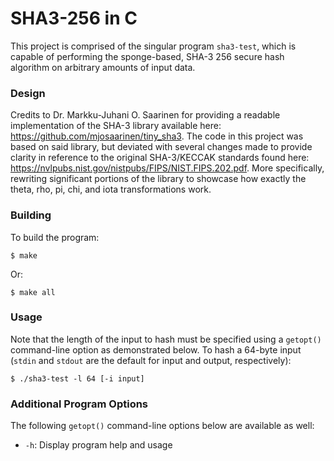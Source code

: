 # SHA3-256 in C

This project is comprised of the singular program `sha3-test`, which is capable
of performing the sponge-based, SHA-3 256 secure hash algorithm on arbitrary
amounts of input data.

### Design

Credits to Dr. Markku-Juhani O. Saarinen for providing a readable implementation
of the SHA-3 library available here: https://github.com/mjosaarinen/tiny_sha3.
The code in this project was based on said library, but deviated with several
changes made to provide clarity in reference to the original SHA-3/KECCAK
standards found here: https://nvlpubs.nist.gov/nistpubs/FIPS/NIST.FIPS.202.pdf.
More specifically, rewriting significant portions of the library to showcase how
exactly the theta, rho, pi, chi, and iota transformations work.

### Building

To build the program:

	$ make

Or:

	$ make all

### Usage

Note that the length of the input to hash must be specified using a `getopt()`
command-line option as demonstrated below. To hash a 64-byte input (`stdin` and
`stdout` are the default for input and output, respectively):

	$ ./sha3-test -l 64 [-i input]

### Additional Program Options

The following `getopt()` command-line options below are available as well:
  - `-h`: Display program help and usage
